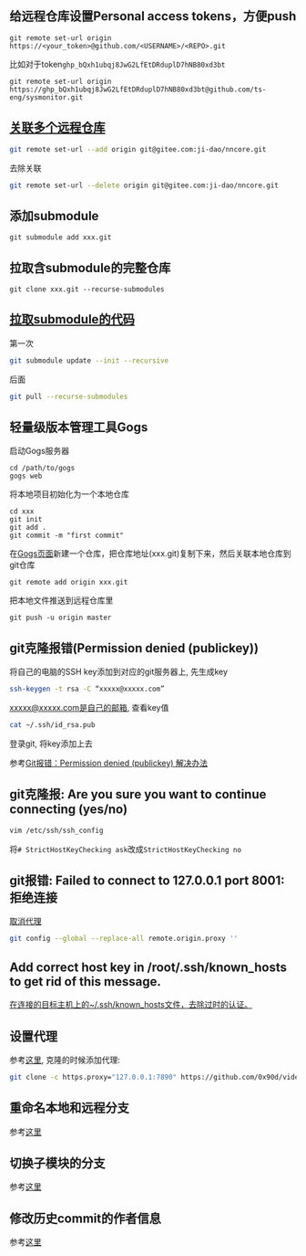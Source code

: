 ## 给远程仓库设置Personal access tokens，方便push
```
git remote set-url origin https://<your_token>@github.com/<USERNAME>/<REPO>.git
```

比如对于token`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`
```
git remote set-url origin  https://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@github.com/ts-eng/sysmonitor.git
```

## [关联多个远程仓库](https://zhuanlan.zhihu.com/p/82388563)

```bash
git remote set-url --add origin git@gitee.com:ji-dao/nncore.git
```

去除关联

```bash
git remote set-url --delete origin git@gitee.com:ji-dao/nncore.git
```

## 添加submodule
```
git submodule add xxx.git
```

## 拉取含submodule的完整仓库
```
git clone xxx.git --recurse-submodules
```

## [拉取submodule的代码](https://stackoverflow.com/questions/1030169/pull-latest-changes-for-all-git-submodules)

第一次
```bash
git submodule update --init --recursive
```

后面
```bash
git pull --recurse-submodules
```

## 轻量级版本管理工具Gogs
启动Gogs服务器
```
cd /path/to/gogs
gogs web
```
将本地项目初始化为一个本地仓库
```
cd xxx
git init
git add .
git commit -m "first commit"
```
在[Gogs页面](http://localhost:3000/install)新建一个仓库，把仓库地址(xxx.git)复制下来，然后关联本地仓库到git仓库
```
git remote add origin xxx.git
```
把本地文件推送到远程仓库里  
```
git push -u origin master
```

## git克隆报错(Permission denied (publickey))

将自己的电脑的SSH key添加到对应的git服务器上, 先生成key
```bash
ssh-keygen -t rsa -C “xxxxx@xxxxx.com” 
```

xxxxx@xxxxx.com是自己的邮箱, 查看key值
```bash
cat ~/.ssh/id_rsa.pub 
```

登录git, 将key添加上去

参考[Git报错：Permission denied (publickey) 解决办法](https://blog.csdn.net/libeiqi1201/article/details/117107099)

## git克隆报: Are you sure you want to continue connecting (yes/no)

```bash
vim /etc/ssh/ssh_config
```
将`# StrictHostKeyChecking ask`改成`StrictHostKeyChecking no`

## git报错: Failed to connect to 127.0.0.1 port 8001: 拒绝连接

[取消代理](https://blog.csdn.net/qq_37500838/article/details/118018524)
```bash
git config --global --replace-all remote.origin.proxy ''
```

## Add correct host key in /root/.ssh/known_hosts to get rid of this message.

[在连接的目标主机上的~/.ssh/known_hosts文件，去除过时的认证。](https://blog.csdn.net/yjk13703623757/article/details/81290185)

## 设置代理

参考[这里](https://gist.github.com/laispace/666dd7b27e9116faece6), 克隆的时候添加代理:
```bash
git clone -c https.proxy="127.0.0.1:7890" https://github.com/0x90d/videoduplicatefinder.git
```

## 重命名本地和远程分支

参考[这里](https://stackoverflow.com/questions/30590083/how-do-i-rename-both-a-git-local-and-remote-branch-name)

## 切换子模块的分支

参考[这里](https://stackoverflow.com/questions/1777854/how-can-i-specify-a-branch-tag-when-adding-a-git-submodule)

## 修改历史commit的作者信息

参考[这里](https://stackoverflow.com/questions/3042437/how-can-i-change-the-commit-author-for-a-single-commit)
